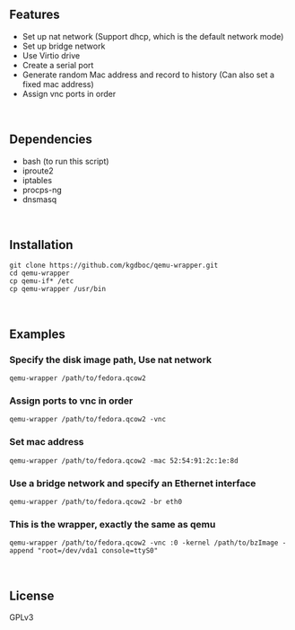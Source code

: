 ## Features
* Set up nat network (Support dhcp, which is the default network mode)
* Set up bridge network
* Use Virtio drive
* Create a serial port
* Generate random Mac address and record to history (Can also set a fixed mac address)
* Assign vnc ports in order
<br/>

## Dependencies
* bash (to run this script)
* iproute2
* iptables
* procps-ng
* dnsmasq
<br/>

## Installation
    git clone https://github.com/kgdboc/qemu-wrapper.git
    cd qemu-wrapper
    cp qemu-if* /etc
    cp qemu-wrapper /usr/bin
<br/>

## Examples
### Specify the disk image path, Use nat network
    qemu-wrapper /path/to/fedora.qcow2

### Assign ports to vnc in order
    qemu-wrapper /path/to/fedora.qcow2 -vnc

### Set mac address
    qemu-wrapper /path/to/fedora.qcow2 -mac 52:54:91:2c:1e:8d

### Use a bridge network and specify an Ethernet interface 
    qemu-wrapper /path/to/fedora.qcow2 -br eth0

### This is the wrapper, exactly the same as qemu
    qemu-wrapper /path/to/fedora.qcow2 -vnc :0 -kernel /path/to/bzImage -append "root=/dev/vda1 console=ttyS0"
<br/>

## License
GPLv3

